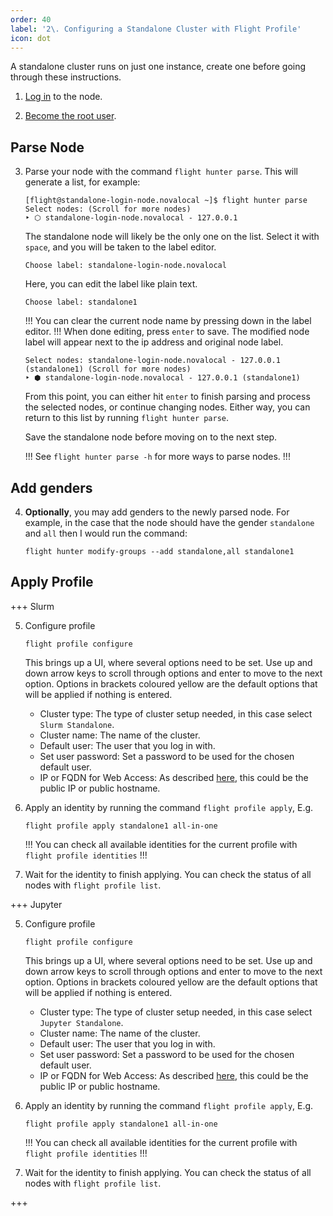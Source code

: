 ```yaml
---
order: 40
label: '2\. Configuring a Standalone Cluster with Flight Profile'
icon: dot
---
```



A standalone cluster runs on just one instance, create one before going through these instructions.


1. [Log in](/general_environment_usage/cli_basics/logging_in/) to the node.

2. [Become the root user](/general_environment_usage/cli_basics/becoming_the_root_user/).


## Parse Node

3. Parse your node with the command `flight hunter parse`. 
    This will generate a list, for example:
    ```
    [flight@standalone-login-node.novalocal ~]$ flight hunter parse
    Select nodes: (Scroll for more nodes)
    ‣ ⬡ standalone-login-node.novalocal - 127.0.0.1
    ```
    The standalone node will likely be the only one on the list. Select it with `space`, and you will be taken to the label editor.

    ```
    Choose label: standalone-login-node.novalocal
    ```
    Here, you can edit the label like plain text.
    ```
    Choose label: standalone1
    ```
    !!!
    You can clear the current node name by pressing down in the label editor.
    !!!
    When done editing, press `enter` to save. The modified node label will appear next to the ip address and original node label.
    ```
    Select nodes: standalone-login-node.novalocal - 127.0.0.1 (standalone1) (Scroll for more nodes)
    ‣ ⬢ standalone-login-node.novalocal - 127.0.0.1 (standalone1)
    ```
    From this point, you can either hit `enter` to finish parsing and process the selected nodes, or continue changing nodes. Either way, you can return to this list by running `flight hunter parse`. 

    Save the standalone node before moving on to the next step.

    !!!
    See `flight hunter parse -h` for more ways to parse nodes.
    !!!


## Add genders

4. **Optionally**, you may add genders to the newly parsed node. For example, in the case that the node should have the gender `standalone` and `all` then I would run the command:
    ```
    flight hunter modify-groups --add standalone,all standalone1
    ```

## Apply Profile

+++ Slurm

5. Configure profile

    ```
    flight profile configure
    ```
    
    This brings up a UI, where several options need to be set. Use up and down arrow keys to scroll through options and enter to move to the next option. Options in brackets coloured yellow are the default options that will be applied if nothing is entered.
    - Cluster type: The type of cluster setup needed, in this case select `Slurm Standalone`.
    - Cluster name: The name of the cluster.
    - Default user: The user that you log in with.
    - Set user password: Set a password to be used for the chosen default user.
    - IP or FQDN for Web Access: As described [here](/flight_environment_usage/flight_web_suite/installation_and_setup/configuring_web_suite/#setting-domain-name), this could be the public IP or public hostname.
    
6. Apply an identity by running the command `flight profile apply`, E.g. 
    ```
    flight profile apply standalone1 all-in-one
    ```
    !!! 
    You can check all available identities for the current profile with `flight profile identities`
    !!!
7. Wait for the identity to finish applying. You can check the status of all nodes with `flight profile list`.

+++ Jupyter

5. Configure profile

    ```
    flight profile configure
    ```
    
    This brings up a UI, where several options need to be set. Use up and down arrow keys to scroll through options and enter to move to the next option. Options in brackets coloured yellow are the default options that will be applied if nothing is entered.
    - Cluster type: The type of cluster setup needed, in this case select `Jupyter Standalone`.
    - Cluster name: The name of the cluster.
    - Default user: The user that you log in with.
    - Set user password: Set a password to be used for the chosen default user.
    - IP or FQDN for Web Access: As described [here](/hpc_environment_usage/flight_web_suite/installation_and_setup/configuring_web_suite/#setting-domain-name), this could be the public IP or public hostname.
    
6. Apply an identity by running the command `flight profile apply`, E.g. 
    ```
    flight profile apply standalone1 all-in-one
    ```
    !!! 
    You can check all available identities for the current profile with `flight profile identities`
    !!!
7. Wait for the identity to finish applying. You can check the status of all nodes with `flight profile list`.

+++
